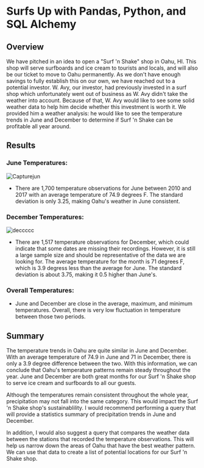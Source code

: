 # Surfs Up with Pandas, Python, and SQL Alchemy 
## Overview
We have pitched in an idea to open a "Surf 'n Shake" shop in Oahu, HI. This shop will serve surfboards and ice cream to tourists and locals, and will also be our ticket to move to Oahu permanently. As we don't have enough savings to fully establish this on our own, we have reached out to a potential investor. W. Avy, our investor, had previously invested in a surf shop which unfortunately went out of business as W. Avy didn't take the weather into account. Because of that, W. Avy would like to see some solid weather data to help him decide whether this investment is worth it. We provided him a weather analysis: he would like to see the temperature trends in June and December to determine if Surf 'n Shake can be profitable all year around.
## Results
### June Temperatures:
![Capturejun](https://user-images.githubusercontent.com/92230478/145693968-ba6056da-c64a-42b0-b839-9cdc2dda8cc1.PNG)
* There are 1,700 temperature observations for June between 2010 and 2017 with an average temperature of 74.9 degrees F. The standard deviation is only 3.25, making Oahu's weather in June consistent.
### December Temperatures:
![deccccc](https://user-images.githubusercontent.com/92230478/145693971-1d8f9b74-180b-43d9-9e73-da455ffc03f0.PNG)
* There are 1,517 temperature observations for December, which could indicate that some dates are missing their recordings. However, it is still a large sample size and should be representative of the data we are looking for. The average temperature for the month is 71 degrees F, which is 3.9 degress less than the average for June. The standard deviation is about 3.75, making it 0.5 higher than June's.
### Overall Temperatures: 
* June and December are close in the average, maximum, and minimum temperatures. Overall, there is very low fluctuation in temperature between those two periods.
## Summary
The temperature trends in Oahu are quite similar in June and December. With an average temperature of 74.9 in June and 71 in December, there is only a 3.9 degree difference between the two. With this information, we can conclude that Oahu's temperature patterns remain steady throughout the year. June and December are both great months for our Surf 'n Shake shop to serve ice cream and surfboards to all our guests.

Although the temperatures remain consistent throughout the whole year, precipitation may not fall into the same category. This would impact the Surf 'n Shake shop's sustainablility. I would recommend performing a query that will provide a statistics summary of precipitation trends in June and December.

In addition, I would also suggest a query that compares the weather data between the stations that recorded the temperature observations. This will help us narrow down the areas of Oahu that have the best weather pattern. We can use that data to create a list of potential locations for our Surf 'n Shake shop.

